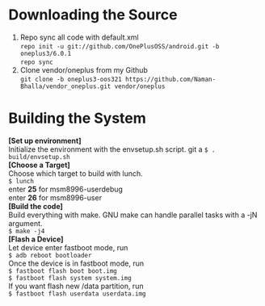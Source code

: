 Downloading the Source  
===
1. Repo sync all code with default.xml  
`repo init -u git://github.com/OnePlusOSS/android.git -b oneplus3/6.0.1`  
`repo sync`  
2. Clone vendor/oneplus from my Github  
`git clone -b oneplus3-oos321 https://github.com/Naman-Bhalla/vendor_oneplus.git vendor/oneplus` 

Building the System  
===
**[Set up environment]**  
Initialize the environment with the envsetup.sh script.  git a
`$ . build/envsetup.sh`  
**[Choose a Target]**  
Choose which target to build with lunch.  
`$ lunch`  
      enter **25** for msm8996-userdebug  
      enter **26** for msm8996-user  
**[Build the code]**  
Build everything with make. GNU make can handle parallel tasks with a -jN argument.  
`$ make -j4`  
**[Flash a Device]**  
Let device enter fastboot mode, run  
`$ adb reboot bootloader`  
Once the device is in fastboot mode, run  
`$ fastboot flash boot boot.img`  
`$ fastboot flash system system.img`  
If you want flash new /data partition, run  
`$ fastboot flash userdata userdata.img`

